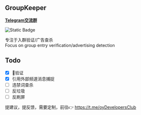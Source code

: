 ## GroupKeeper

__[Telegram交流群](https://t.me/oyDevelopersClub)__ 

![Static Badge](https://img.shields.io/badge/Node-18.x-green?style=plastic)

专注于入群验证/广告查杀  
Focus on group entry verification/advertising detection

## Todo
- [x] 🤖验证
- [x] 引用外部频道消息捕捉
- [ ] 违禁词查杀
- [ ] 反垃圾
- [ ] 反刷屏

提建议，提反馈，需要定制，前往👉 https://t.me/oyDevelopersClub

